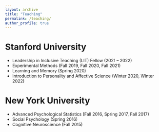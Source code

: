 ```yaml
---
layout: archive
title: "Teaching"
permalink: /teaching/
author_profile: true
---
```


Stanford University
======
* Leadership in Inclusive Teaching (LIT) Fellow (2021 – 2022)
* Experimental Methods (Fall 2019, Fall 2020, Fall 2021)                                     
* Learning and Memory (Spring 2020)                                                        
* Introduction to Personality and Affective Science (Winter 2020, Winter 2022)

New York University
======
* Advanced Psychological Statistics (Fall 2016, Spring 2017, Fall 2017) 
* Social Psychology (Spring 2016) 
* Cognitive Neuroscience (Fall 2015)